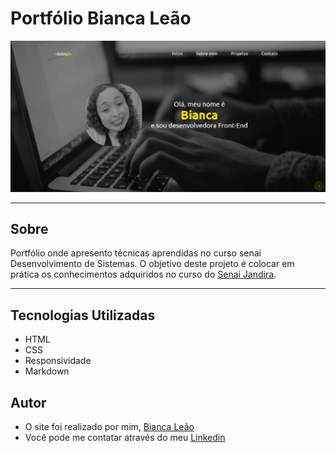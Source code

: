 # Portfólio Bianca Leão

![](./img/Capturar.PNG)

---

## Sobre

Portfólio onde apresento técnicas aprendidas no curso senai Desenvolvimento de Sistemas. 
O objetivo deste projeto é colocar em prática os conhecimentos adquiridos no curso do [Senai Jandira](https://jandira.sp.senai.br/). 

---

## Tecnologias Utilizadas

- HTML
- CSS
- Responsividade
- Markdown

## Autor 

- O site foi realizado por mim, [Bianca Leão](https://github.com/leaobia)
- Você pode me contatar através do meu [Linkedin](https://www.linkedin.com/in/bianca-leao-411808227/)